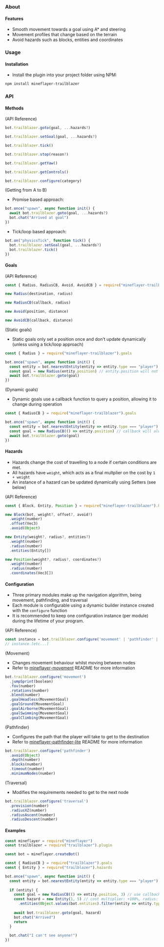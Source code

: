 ### About
#### Features
- Smooth movement towards a goal using A* and steering
- Movement profiles that change based on the terrain
- Avoid hazards such as blocks, entities and coordinates
### Usage
#### Installation
- Install the plugin into your project folder using NPM:
```sh
npm install mineflayer-trailblazer
```
### API
#### Methods
(API Reference)
```js
bot.trailblazer.goto(goal, ...hazards?)

bot.trailblazer.setGoal(goal, ...hazards?)

bot.trailblazer.tick()

bot.trailblazer.stop(reason?)

bot.trailblazer.getYaw()

bot.trailblazer.getControls()

bot.trailblazer.configure(category)
```
(Getting from A to B)
- Promise based approach:
```js
bot.once("spawn", async function init() {
  await bot.trailblazer.goto(goal, ...hazards?)
  bot.chat("Arrived at goal")
})
```
- Tick/loop based approach:
```js
bot.on("physicsTick", function tick() {
  bot.trailblazer.setGoal(goal, ...hazards?)
  bot.trailblazer.tick()
})
```
#### Goals
(API Reference)
```js
const { Radius, RadiusCB, Avoid, AvoidCB } = require("mineflayer-trailblazer").goals

new Radius(destination, radius)

new RadiusCB(callback, radius)

new Avoid(position, distance)

new AvoidCB(callback, distance)
```
(Static goals)
- Static goals only set a position once and don't update dynamically (unless using a tick/loop approach)
```js
const { Radius } = require("mineflayer-trailblazer").goals

bot.once("spawn", async function init() {
  const entity = bot.nearestEntity(entity => entity.type === "player")
  const goal = new Radius(entity.position) // entity.position will not update if the entity moves somewhere else
  await bot.trailblazer.goto(goal)
})
```
(Dynamic goals)
- Dynamic goals use a callback function to query a position, allowing it to change during operation
```js
const { RadiusCB } = require("mineflayer-trailblazer").goals

bot.once("spawn", async function init() {
  const entity = bot.nearestEntity(entity => entity.type === "player")
  const goal = new RadiusCB(() => entity.position) // callback will always return the updated position
  await bot.trailblazer.goto(goal)
})
```
#### Hazards
- Hazards change the cost of travelling to a node if certain conditions are met.
- All hazards have `weight`, which acts as a final multplier on the cost by `1 + weight`
- An instance of a hazard can be updated dynamically using Setters (see below)

(API Reference)
```js
const { Block, Entity, Position } = require("mineflayer-trailblazer").hazards

new Block(bot, weight?, offset?, avoid?)
  .weight(number)
  .offset(Vec3)
  .avoid(Object)

new Entity(weight?, radius?, entities?)
  .weight(number)
  .radius(number)
  .entities(Entity[])

new Position(weight?, radius?, coordinates?)
  .weight(number)
  .radius(number)
  .coordinates(Vec3[])
```
#### Configuration
- Three primary modules make up the navigation algorithm, being movement, pathfinding, and traversal
- Each module is configurable using a dynamic builder instance created with the `configure` function
- It is recommended to keep one configuration instance (per module) during the lifetime of your program.

(API Reference)
```js
const instance = bot.trailblazer.configure('movement' | 'pathfinder' | 'traversal')
// instance.[etc...]
```
(Movement)
- Changes movement behaviour whilst moving between nodes
- Refer to [mineflayer-movement](https://github.com/firejoust/mineflayer-movement) README for more information
```js
bot.trailblazer.configure('movement')
  .jumpSprint(boolean)
  .fov(number)
  .rotations(number)
  .blend(number)
  .goalHeadless(MovementGoal)
  .goalGround(MovementGoal)
  .goalAirborne(MovementGoal)
  .goalSwimming(MovementGoal)
  .goalClimbing(MovementGoal)
```
(Pathfinder)
- Configures the path that the player will take to get to the destination
- Refer to [mineflayer-pathfinder-lite](https://github.com/firejoust/mineflayer-pathfinder-lite) README for more information
```js
bot.trailblazer.configure('pathfinder')
  .avoid(Object)
  .depth(number)
  .blocks(number)
  .timeout(number)
  .minimumNodes(number)
```
(Traversal)
- Modifies the requirements needed to get to the next node
```js
bot.trailblazer.configure('traversal')
  .prevision(number)
  .radiusXZ(number)
  .radiusAscent(number)
  .radiusDescent(number)
```
#### Examples
```js
const mineflayer = require("mineflayer")
const trailblazer = require("trailblazer").plugin

const bot = mineflayer.createBot()

const { RadiusCB } = require("trailblazer").goals
const { Entity } = require("trailblazer").hazards

bot.once("spawn", async function init() {
  const entity = bot.nearestEntity(entity => entity.type === "player")
  
  if (entity) {
    const goal = new RadiusCB(() => entity.position, 3) // use callback to dynamically update position
    const hazard = new Entity(1, 5) // cost multiplier: +100%, radius: 5
      .entities(Object.values(bot.entities).filter(entity => entity.type === "mob"))
      
    await bot.trailblazer.goto(goal, hazard)
    bot.chat("Arrived")
    return
  }
  
  bot.chat("I can't see anyone!")
})
```
